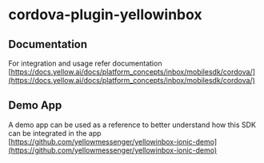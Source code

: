 # cordova-plugin-yellowinbox

## Documentation

For integration and usage refer documentation
[https://docs.yellow.ai/docs/platform_concepts/inbox/mobilesdk/cordova/](https://docs.yellow.ai/docs/platform_concepts/inbox/mobilesdk/cordova/)

## Demo App

A demo app can be used as a reference to better understand how this SDK can be integrated in the app
[https://github.com/yellowmessenger/yellowinbox-ionic-demo](https://github.com/yellowmessenger/yellowinbox-ionic-demo)
